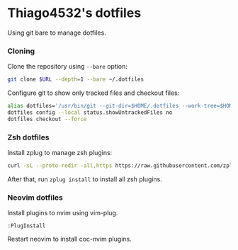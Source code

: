 # Thiago4532's dotfiles  

Using git bare to manage dotfiles.

### Cloning

Clone the repository using `--bare` option:
```bash
git clone $URL --depth=1 --bare ~/.dotfiles
```

Configure git to show only tracked files and checkout files:
```bash
alias dotfiles='/usr/bin/git --git-dir=$HOME/.dotfiles --work-tree=$HOME' # Dotfiles
dotfiles config --local status.showUntrackedFiles no
dotfiles checkout --force
```

### Zsh dotfiles

Install zplug to manage zsh plugins:
```zsh
curl -sL --proto-redir -all,https https://raw.githubusercontent.com/zplug/installer/master/installer.zsh | zsh
```

After that, run `zplug install` to install all zsh plugins.

### Neovim dotfiles

Install plugins to nvim using vim-plug.
```
:PlugInstall
```

Restart neovim to install coc-nvim plugins.
